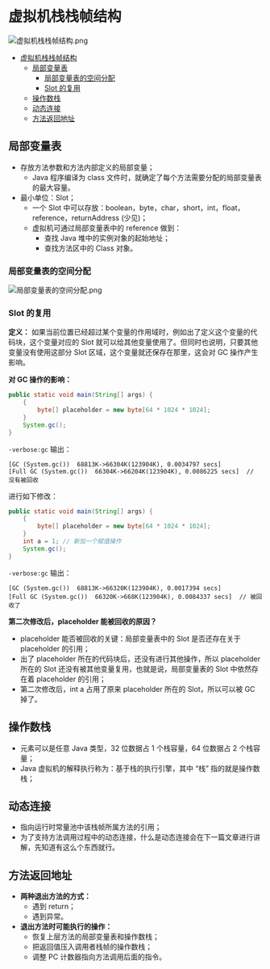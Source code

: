 # 虚拟机栈栈帧结构

![虚拟机栈栈帧结构.png](https://ngte-superbed.oss-cn-beijing.aliyuncs.com/book/understanding-the-jvm/虚拟机栈栈帧结构.png)

<!-- TOC -->

- [虚拟机栈栈帧结构](#虚拟机栈栈帧结构)
  - [局部变量表](#局部变量表)
    - [局部变量表的空间分配](#局部变量表的空间分配)
    - [Slot 的复用](#slot-的复用)
  - [操作数栈](#操作数栈)
  - [动态连接](#动态连接)
  - [方法返回地址](#方法返回地址)

<!-- /TOC -->

## 局部变量表

- 存放方法参数和方法内部定义的局部变量；
  - Java 程序编译为 class 文件时，就确定了每个方法需要分配的局部变量表的最大容量。
- 最小单位：Slot；
  - 一个 Slot 中可以存放：boolean，byte，char，short，int，float，reference，returnAddress (少见)；
  - 虚拟机可通过局部变量表中的 reference 做到：
    - 查找 Java 堆中的实例对象的起始地址；
    - 查找方法区中的 Class 对象。

### 局部变量表的空间分配

![局部变量表的空间分配.png](https://ngte-superbed.oss-cn-beijing.aliyuncs.com/book/understanding-the-jvm/局部变量表的空间分配.png)

### Slot 的复用

**定义：** 如果当前位置已经超过某个变量的作用域时，例如出了定义这个变量的代码块，这个变量对应的 Slot 就可以给其他变量使用了。但同时也说明，只要其他变量没有使用这部分 Slot 区域，这个变量就还保存在那里，这会对 GC 操作产生影响。

**对 GC 操作的影响：**

```java
public static void main(String[] args) {
    {
    	byte[] placeholder = new byte[64 * 1024 * 1024];
    }
    System.gc();
}
```

`-verbose:gc` 输出：

```
[GC (System.gc())  68813K->66304K(123904K), 0.0034797 secs]
[Full GC (System.gc())  66304K->66204K(123904K), 0.0086225 secs]  // 没有被回收
```

进行如下修改：

```java
public static void main(String[] args) {
    {
    	byte[] placeholder = new byte[64 * 1024 * 1024];
    }
    int a = 1; // 新加一个赋值操作
    System.gc();
}
```

`-verbose:gc` 输出：

```
[GC (System.gc())  68813K->66320K(123904K), 0.0017394 secs]
[Full GC (System.gc())  66320K->668K(123904K), 0.0084337 secs]  // 被回收了
```

**第二次修改后，placeholder 能被回收的原因？**

- placeholder 能否被回收的关键：局部变量表中的 Slot 是否还存在关于 placeholder 的引用；
- 出了 placeholder 所在的代码块后，还没有进行其他操作，所以 placeholder 所在的 Slot 还没有被其他变量复用，也就是说，局部变量表的 Slot 中依然存在着 placeholder 的引用；
- 第二次修改后，int a 占用了原来 placeholder 所在的 Slot，所以可以被 GC 掉了。

## 操作数栈

- 元素可以是任意 Java 类型，32 位数据占 1 个栈容量，64 位数据占 2 个栈容量；
- Java 虚拟机的解释执行称为：基于栈的执行引擎，其中 “栈” 指的就是操作数栈；

## 动态连接

- 指向运行时常量池中该栈帧所属方法的引用；
- 为了支持方法调用过程中的动态连接，什么是动态连接会在下一篇文章进行讲解，先知道有这么个东西就行。

## 方法返回地址

- **两种退出方法的方式：**
  - 遇到 return；
  - 遇到异常。
- **退出方法时可能执行的操作：**
  - 恢复上层方法的局部变量表和操作数栈；
  - 把返回值压入调用者栈帧的操作数栈；
  - 调整 PC 计数器指向方法调用后面的指令。
